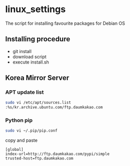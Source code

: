 # linux_settings
The script for installing favourite packages for Debian OS

## Installing procedure
- git install
- download script
- execute install.sh


## Korea Mirror Server
### APT update list
```bash
sudo vi /etc/apt/sources.list
:%s/kr.archive.ubuntu.com/ftp.daumkakao.com
```
### Python pip
```bash
sudo vi ~/.pip/pip.conf
```
copy and paste
```
[global]
index-url=http://ftp.daumkakao.com/pypi/simple
trusted-host=ftp.daumkakao.com
```
